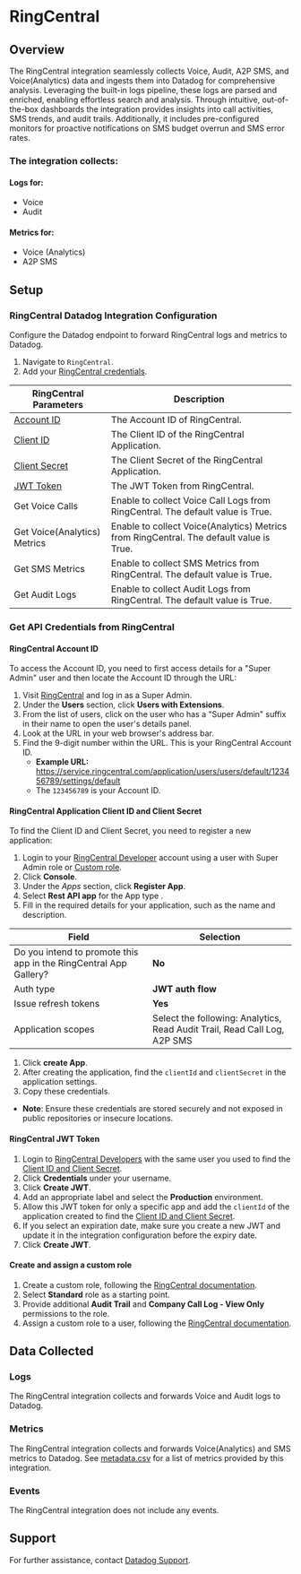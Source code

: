 # RingCentral

## Overview
The RingCentral integration seamlessly collects Voice, Audit, A2P SMS, and Voice(Analytics) data and ingests them into Datadog for comprehensive analysis. Leveraging the built-in logs pipeline, these logs are parsed and enriched, enabling effortless search and analysis. Through intuitive, out-of-the-box dashboards the integration provides insights into call activities, SMS trends, and audit trails. Additionally, it includes pre-configured monitors for proactive notifications on SMS budget overrun and SMS error rates.

### The integration collects:

#### Logs for:
- Voice
- Audit

#### Metrics for:
- Voice (Analytics)
- A2P SMS

## Setup

### RingCentral Datadog Integration Configuration

Configure the Datadog endpoint to forward RingCentral logs and metrics to Datadog.

1. Navigate to `RingCentral`.
2. Add your [RingCentral credentials](#get-api-credentials-from-ringcentral).

| RingCentral Parameters                                                 | Description                                                                             |
|------------------------------                                          |-----------------------------------------------------------------------------------------|
| [Account ID](#ringcentral-account-id)                                  | The Account ID of RingCentral.                                                          |
| [Client ID](#ringcentral-application-client-id-and-client-secret)      | The Client ID of the RingCentral Application.                                           |
| [Client Secret](#ringcentral-application-client-id-and-client-secret)  | The Client Secret of the RingCentral Application.                                       |
| [JWT Token](#ringcentral-jwt-token)                                    | The JWT Token from RingCentral.                                                         |
| Get Voice Calls                                                        | Enable to collect Voice Call Logs from RingCentral. The default value is True.          |
| Get Voice(Analytics) Metrics                                           | Enable to collect Voice(Analytics) Metrics from RingCentral. The default value is True. |
| Get SMS Metrics                                                        | Enable to collect SMS Metrics from RingCentral. The default value is True.              |
| Get Audit Logs                                                         | Enable to collect Audit Logs from RingCentral. The default value is True.               |

### Get API Credentials from RingCentral

#### RingCentral Account ID
To access the Account ID, you need to first access details for a "Super Admin" user and then locate the Account ID through the URL:

1. Visit [RingCentral][1] and log in as a Super Admin.
1. Under the **Users** section, click **Users with Extensions**.
1. From the list of users, click on the user who has a "Super Admin" suffix in their name to open the user's details panel.
1. Look at the URL in your web browser's address bar.
1. Find the 9-digit number within the URL. This is your RingCentral Account ID.
   - **Example URL:** https://service.ringcentral.com/application/users/users/default/123456789/settings/default
   - The `123456789` is your Account ID.

#### RingCentral Application Client ID and Client Secret
To find the Client ID and Client Secret, you need to register a new application:

1. Login to your [RingCentral Developer][2] account using a user with Super Admin role or [Custom role](#create-and-assign-a-custom-role). 
1. Click **Console**.
1. Under the *Apps* section, click **Register App**.
1. Select **Rest API app** for the App type .
1. Fill in the required details for your application, such as the name and description.

| Field     | Selection | 
| ---  | ----------- | 
| Do you intend to promote this app in the RingCentral App Gallery? | **No** |
| Auth type | **JWT auth flow** |
| Issue refresh tokens | **Yes** |
| Application scopes | Select the following: Analytics, Read Audit Trail, Read Call Log, A2P SMS|
1. Click **create App**.
1. After creating the application, find the `clientId` and `clientSecret` in the application settings. 
1. Copy these credentials. 
- **Note**: Ensure these credentials are stored securely and not exposed in public repositories or insecure locations.

#### RingCentral JWT Token
1. Login to [RingCentral Developers][2] with the same user you used to find the [Client ID and Client Secret](#ringcentral-application-client-id-and-client-secret).
1. Click **Credentials** under your username.
1. Click **Create JWT**.
1. Add an appropriate label and select the **Production** environment.
1. Allow this JWT token for only a specific app and add the `clientId` of the application created to find the [Client ID and Client Secret](#ringcentral-application-client-id-and-client-secret).
1. If you select an expiration date, make sure you create a new JWT and update it in the integration configuration before the expiry date.
1. Click **Create JWT**.

#### Create and assign a custom role
1. Create a custom role, following the [RingCentral documentation][3].
1. Select **Standard** role as a starting point.
1. Provide additional **Audit Trail** and **Company Call Log - View Only** permissions to the role.
1. Assign a custom role to a user, following the [RingCentral documentation][4].

## Data Collected

### Logs

The RingCentral integration collects and forwards Voice and Audit logs to Datadog.

### Metrics

The RingCentral integration collects and forwards Voice(Analytics) and SMS metrics to Datadog. See [metadata.csv][5] for a list of metrics provided by this integration.

### Events

The RingCentral integration does not include any events.

## Support

For further assistance, contact [Datadog Support][6].

[1]: https://service.ringcentral.com/
[2]: https://developers.ringcentral.com/
[3]: https://support.ringcentral.com/article-v2/10641-user-roles-permissions-edit-permission-custom-role.html?brand=RC_US&product=RingEX&language=en_US
[4]: https://support.ringcentral.com/article-v2/10647-user-roles-permissions-assign-role-user-details.html?brand=RC_US&product=RingEX&language=en_US
[5]: https://github.com/DataDog/integrations-core/blob/master/ringcentral/metadata.csv
[6]: https://docs.datadoghq.com/help/
